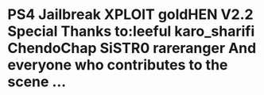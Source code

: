 # PS4 Jailbreak XPLOIT goldHEN V2.2 Special Thanks to:leeful karo_sharifi ChendoChap SiSTR0 rareranger And everyone who contributes to the scene ...
